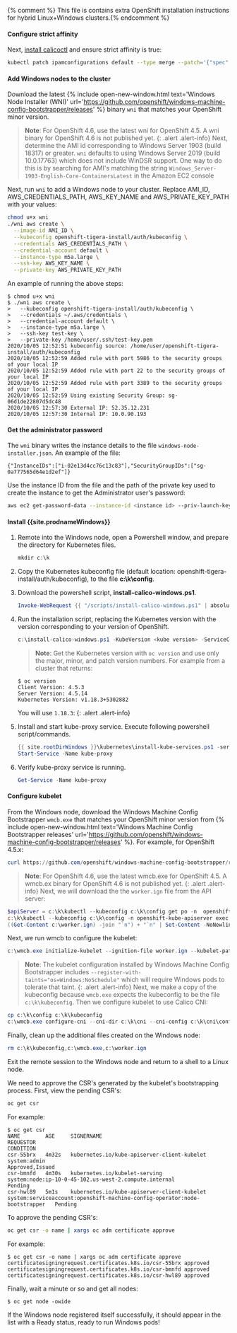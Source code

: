 {% comment %} This file is contains extra OpenShift installation instructions for hybrid Linux+Windows clusters.{% endcomment %}

#### Configure strict affinity

Next, [install calicoctl]({{site.baseurl}}/maintenance/clis/calicoctl/install) and ensure strict affinity is true:

```bash
kubectl patch ipamconfigurations default --type merge --patch='{"spec": {"strictAffinity": true}}'
```

#### Add Windows nodes to the cluster

Download the latest {% include open-new-window.html text='Windows Node Installer (WNI)' url='https://github.com/openshift/windows-machine-config-bootstrapper/releases' %} binary `wni` that matches your OpenShift minor version.

> **Note**: For OpenShift 4.6, use the latest wni for OpenShift 4.5. A wni binary for OpenShift 4.6 is not published yet.
{: .alert .alert-info}
Next, determine the AMI id corresponding to Windows Server 1903 (build 18317) or greater. `wni` defaults to using Windows Server 2019 (build 10.0.17763) which does not include WinDSR support.
One way to do this is by searching for AMI's matching the string `Windows_Server-1903-English-Core-ContainersLatest` in the Amazon EC2 console

Next, run `wni` to add a Windows node to your cluster. Replace AMI_ID, AWS_CREDENTIALS_PATH, AWS_KEY_NAME and AWS_PRIVATE_KEY_PATH with your values:

```bash
chmod u+x wni
./wni aws create \
  --image-id AMI_ID \
  --kubeconfig openshift-tigera-install/auth/kubeconfig \
  --credentials AWS_CREDENTIALS_PATH \
  --credential-account default \
  --instance-type m5a.large \
  --ssh-key AWS_KEY_NAME \
  --private-key AWS_PRIVATE_KEY_PATH
```

An example of running the above steps:

```
$ chmod u+x wni
$ ./wni aws create \
>   --kubeconfig openshift-tigera-install/auth/kubeconfig \
>   --credentials ~/.aws/credentials \
>   --credential-account default \
>   --instance-type m5a.large \
>   --ssh-key test-key \
>   --private-key /home/user/.ssh/test-key.pem
2020/10/05 12:52:51 kubeconfig source: /home/user/openshift-tigera-install/auth/kubeconfig
2020/10/05 12:52:59 Added rule with port 5986 to the security groups of your local IP
2020/10/05 12:52:59 Added rule with port 22 to the security groups of your local IP
2020/10/05 12:52:59 Added rule with port 3389 to the security groups of your local IP
2020/10/05 12:52:59 Using existing Security Group: sg-06d1de22807d5dc48
2020/10/05 12:57:30 External IP: 52.35.12.231
2020/10/05 12:57:30 Internal IP: 10.0.90.193
```

#### Get the administrator password

The `wni` binary writes the instance details to the file `windows-node-installer.json`. An example of the file:

```
{"InstanceIDs":["i-02e13d4cc76c13c83"],"SecurityGroupIDs":["sg-0a777565d64e1d2ef"]}
```

Use the instance ID from the file and the path of the private key used to create the instance to get the Administrator user's password:

```bash
aws ec2 get-password-data --instance-id <instance id> --priv-launch-key <aws private key path>
```

#### Install {{site.prodnameWindows}}

1. Remote into the Windows node, open a Powershell window, and prepare the directory for Kubernetes files.

   ```powershell
   mkdir c:\k
   ```

1. Copy the Kubernetes kubeconfig file (default location: openshift-tigera-install/auth/kubeconfig), to the file **c:\k\config**.

1. Download the powershell script, **install-calico-windows.ps1**.

   ```powershell
   Invoke-WebRequest {{ "/scripts/install-calico-windows.ps1" | absolute_url }} -OutFile c:\install-calico-windows.ps1
   ```

1. Run the installation script, replacing the Kubernetes version with the version corresponding to your version of OpenShift.

   ```powershell
   c:\install-calico-windows.ps1 -KubeVersion <kube version> -ServiceCidr 172.30.0.0/16 -DNSServerIPs 172.30.0.10
   ```

   > **Note**: Get the Kubernetes version with `oc version` and use only the major, minor, and patch version numbers. For example from a cluster that returns:
   ```
   $ oc version
   Client Version: 4.5.3
   Server Version: 4.5.14
   Kubernetes Version: v1.18.3+5302882
   ```
   You will use `1.18.3`:
   {: .alert .alert-info}
1. Install and start kube-proxy service. Execute following powershell script/commands.

   ```powershell
   {{ site.rootDirWindows }}\kubernetes\install-kube-services.ps1 -service kube-proxy
   Start-Service -Name kube-proxy
   ```

1. Verify kube-proxy service is running.

   ```powershell
   Get-Service -Name kube-proxy
   ```

#### Configure kubelet

From the Windows node, download the Windows Machine Config Bootstrapper `wmcb.exe` that matches your OpenShift minor version from {% include open-new-window.html text='Windows Machine Config Bootstrapper releases' url='https://github.com/openshift/windows-machine-config-bootstrapper/releases' %}. For example, for OpenShift 4.5.x:

```powershell
curl https://github.com/openshift/windows-machine-config-bootstrapper/releases/download/v4.5.2-alpha/wmcb.exe -o c:\wmcb.exe
```

> **Note**: For OpenShift 4.6, use the latest wmcb.exe for OpenShift 4.5. A wmcb.ex binary for OpenShift 4.6 is not published yet.
{: .alert .alert-info}
Next, we will download the the `worker.ign` file from the API server:

```powershell
$apiServer = c:\k\kubectl --kubeconfig c:\k\config get po -n  openshift-kube-apiserver -l apiserver=true --no-headers -o custom-columns=":metadata.name" | select -first 1
c:\k\kubectl --kubeconfig c:\k\config -n openshift-kube-apiserver exec $apiserver -- curl -ks https://localhost:22623/config/worker > c:\worker.ign
((Get-Content c:\worker.ign) -join "`n") + "`n" | Set-Content -NoNewline c:\worker.ign
```

Next, we run wmcb to configure the kubelet:

```powershell
c:\wmcb.exe initialize-kubelet --ignition-file worker.ign --kubelet-path c:\k\kubelet.exe
```

> **Note**: The kubelet configuration installed by Windows Machine Config
> Bootstrapper includes `--register-with-taints="os=Windows:NoSchedule"` which
> will require Windows pods to tolerate that taint.
{: .alert .alert-info}
Next, we make a copy of the kubeconfig because `wmcb.exe` expects the kubeconfig to be the file `c:\k\kubeconfig`.
Then we configure kubelet to use Calico CNI:

```powershell
cp c:\k\config c:\k\kubeconfig
c:\wmcb.exe configure-cni --cni-dir c:\k\cni --cni-config c:\k\cni\config\10-calico.conf
```

Finally, clean up the additional files created on the Windows node:

```powershell
rm c:\k\kubeconfig,c:\wmcb.exe,c:\worker.ign
```

Exit the remote session to the Windows node and return to a shell to a Linux
node.

We need to approve the CSR's generated by the kubelet's bootstrapping process. First, view the pending CSR's:

```bash
oc get csr
```

For example:

```
$ oc get csr
NAME        AGE     SIGNERNAME                                    REQUESTOR                                                                   CONDITION
csr-55brx   4m32s   kubernetes.io/kube-apiserver-client-kubelet   system:admin                                                                Approved,Issued
csr-bmnfd   4m30s   kubernetes.io/kubelet-serving                 system:node:ip-10-0-45-102.us-west-2.compute.internal                       Pending
csr-hwl89   5m1s    kubernetes.io/kube-apiserver-client-kubelet   system:serviceaccount:openshift-machine-config-operator:node-bootstrapper   Pending
```

To approve the pending CSR's:

```bash
oc get csr -o name | xargs oc adm certificate approve
```

For example:

```
$ oc get csr -o name | xargs oc adm certificate approve
certificatesigningrequest.certificates.k8s.io/csr-55brx approved
certificatesigningrequest.certificates.k8s.io/csr-bmnfd approved
certificatesigningrequest.certificates.k8s.io/csr-hwl89 approved
```

Finally, wait a minute or so and get all nodes:

```
$ oc get node -owide
```

If the Windows node registered itself successfully, it should appear in the list with a Ready status, ready to run Windows pods!

